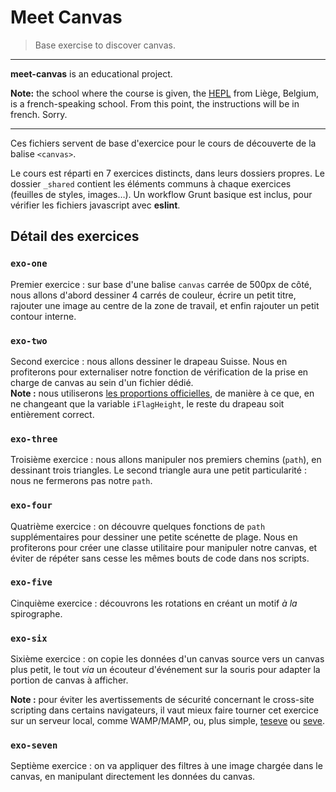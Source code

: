 # Meet Canvas

> Base exercise to discover canvas.

* * *

**meet-canvas** is an educational project.

**Note:** the school where the course is given, the [HEPL](http://www.provincedeliege.be/hauteecole) from Liège, Belgium, is a french-speaking school. From this point, the instructions will be in french. Sorry.

* * *

Ces fichiers servent de base d'exercice pour le cours de découverte de la balise `<canvas>`.

Le cours est réparti en 7 exercices distincts, dans leurs dossiers propres. Le dossier `_shared` contient les éléments communs à chaque exercices (feuilles de styles, images…). Un workflow Grunt basique est inclus, pour vérifier les fichiers javascript avec **eslint**.

## Détail des exercices

### `exo-one`

Premier exercice : sur base d'une balise `canvas` carrée de 500px de côté, nous allons d'abord dessiner 4 carrés de couleur, écrire un petit titre, rajouter une image au centre de la zone de travail, et enfin rajouter un petit contour interne.

### `exo-two`

Second exercice : nous allons dessiner le drapeau Suisse. Nous en profiterons pour externaliser notre fonction de vérification de la prise en charge de canvas au sein d'un fichier dédié.  
**Note :** nous utiliserons [les proportions officielles](https://commons.wikimedia.org/wiki/File:Flag_of_Switzerland_at_Sea.png), de manière à ce que, en ne changeant que la variable `iFlagHeight`, le reste du drapeau soit entièrement correct.

### `exo-three`

Troisième exercice : nous allons manipuler nos premiers chemins (`path`), en dessinant trois triangles. Le second triangle aura une petit particularité : nous ne fermerons pas notre `path`.

### `exo-four`

Quatrième exercice : on découvre quelques fonctions de `path` supplémentaires pour dessiner une petite scénette de plage. Nous en profiterons pour créer une classe utilitaire pour manipuler notre canvas, et éviter de répéter sans cesse les mêmes bouts de code dans nos scripts.

### `exo-five`

Cinquième exercice : découvrons les rotations en créant un motif _à la_ spirographe.

### `exo-six`

Sixième exercice : on copie les données d'un canvas source vers un canvas plus petit, le tout _via_ un écouteur d'événement sur la souris pour adapter la portion de canvas à afficher.

**Note :** pour éviter les avertissements de sécurité concernant le cross-site scripting dans certains navigateurs, il vaut mieux faire tourner cet exercice sur un serveur local, comme WAMP/MAMP, ou, plus simple, [teseve](http://teseve.github.io) ou [seve](https://www.npmjs.com/package/seve).

### `exo-seven`

Septième exercice : on va appliquer des filtres à une image chargée dans le canvas, en manipulant directement les données du canvas.
